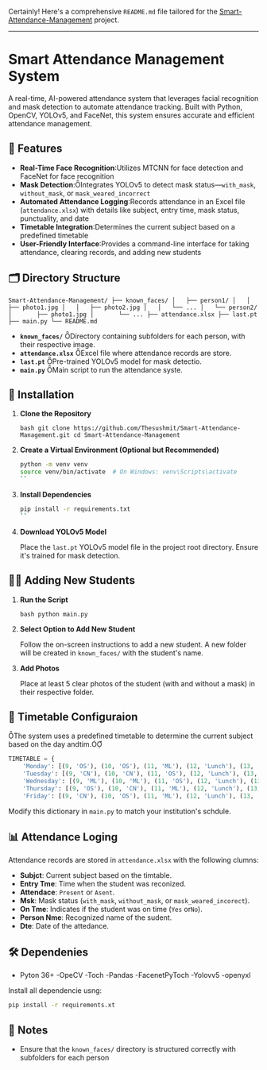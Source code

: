Certainly! Here's a comprehensive `README.md` file tailored for the [Smart-Attendance-Management](https://github.com/Thesushmit/Smart-Attendance-Management) project.

---

# Smart Attendance Management System

A real-time, AI-powered attendance system that leverages facial recognition and mask detection to automate attendance tracking. Built with Python, OpenCV, YOLOv5, and FaceNet, this system ensures accurate and efficient attendance management.

## 📌 Features

- **Real-Time Face Recognition**:Utilizes MTCNN for face detection and FaceNet for face recognition
- **Mask Detection**:Integrates YOLOv5 to detect mask status—`with_mask`, `without_mask`, or `mask_weared_incorrect`
- **Automated Attendance Logging**:Records attendance in an Excel file (`attendance.xlsx`) with details like subject, entry time, mask status, punctuality, and date
- **Timetable Integration**:Determines the current subject based on a predefined timetable
- **User-Friendly Interface**:Provides a command-line interface for taking attendance, clearing records, and adding new students

## 🗂️ Directory Structure

``
Smart-Attendance-Management/
├── known_faces/
│   ├── person1/
│   │   ├── photo1.jpg
│   │   ├── photo2.jpg
│   │   └── ...
│   └── person2/
│       ├── photo1.jpg
│       └── ...
├── attendance.xlsx
├── last.pt
├── main.py
└── README.md
``


- **`known_faces/`** Directory containing subfolders for each person, with their respective image.
- **`attendance.xlsx`** Excel file where attendance records are store.
- **`last.pt`** Pre-trained YOLOv5 model for mask detectio.
- **`main.py`** Main script to run the attendance syste.

## 🚀 Installation

1. **Clone the Repository**

   ``bash
   git clone https://github.com/Thesushmit/Smart-Attendance-Management.git
   cd Smart-Attendance-Management
   ``


2. **Create a Virtual Environment (Optional but Recommended)**

   ```bash
   python -m venv venv
   source venv/bin/activate  # On Windows: venv\Scripts\activate
   ``


3. **Install Dependencies**

   ```bash
   pip install -r requirements.txt
   ``

4. **Download YOLOv5 Model**

   Place the `last.pt` YOLOv5 model file in the project root directory. Ensure it's trained for mask detection.

## 🧑‍🎓 Adding New Students

1. **Run the Script**

   ``bash
   python main.py
  ``


2. **Select Option to Add New Student**

   Follow the on-screen instructions to add a new student. A new folder will be created in `known_faces/` with the student's name.

3. **Add Photos**

   Place at least 5 clear photos of the student (with and without a mask) in their respective folder.

## 📅 Timetable Configuraion

The system uses a predefined timetable to determine the current subject based on the day andtim.


```python
TIMETABLE = {
    'Monday': [(9, 'OS'), (10, 'OS'), (11, 'ML'), (12, 'Lunch'), (13, 'CN'), (14, 'CN'), (15, 'ML')],
    'Tuesday': [(9, 'CN'), (10, 'CN'), (11, 'OS'), (12, 'Lunch'), (13, 'ML'), (14, 'ML'), (15, 'OS')],
    'Wednesday': [(9, 'ML'), (10, 'ML'), (11, 'OS'), (12, 'Lunch'), (13, 'CN'), (14, 'CN'), (15, 'Project')],
    'Thursday': [(9, 'OS'), (10, 'CN'), (11, 'ML'), (12, 'Lunch'), (13, 'Project'), (14, 'Project'), (15, 'Library')],
    'Friday': [(9, 'CN'), (10, 'OS'), (11, 'ML'), (12, 'Lunch'), (13, 'Project'), (14, 'ML'), (15, 'OS')]

```


Modify this dictionary in `main.py` to match your institution's schdule.

## 📊 Attendance Loging

Attendance records are stored in `attendance.xlsx` with the following clumns:

- **Subjct**: Current subject based on the timtable.
- **Entry Tme**: Time when the student was reconized.
- **Attendace**: `Present` or `Asent`.
- **Msk**: Mask status (`with_mask`, `without_mask`, or `mask_weared_incorect`).
- **On Tme**: Indicates if the student was on time (`Yes` or`No`).
- **Person Nme**: Recognized name of the sudent.
- **Dte**: Date of the attedance.

## 🛠️ Dependenies

- Pyton 36+
-OpeCV
-Toch
-Pandas
-FacenetPyToch
-Yolovv5
-openyxl

Install all dependencie usng:


```bash
pip install -r requirements.xt
```


## 📌 Notes

- Ensure that the `known_faces/` directory is structured correctly with subfolders for each person 
